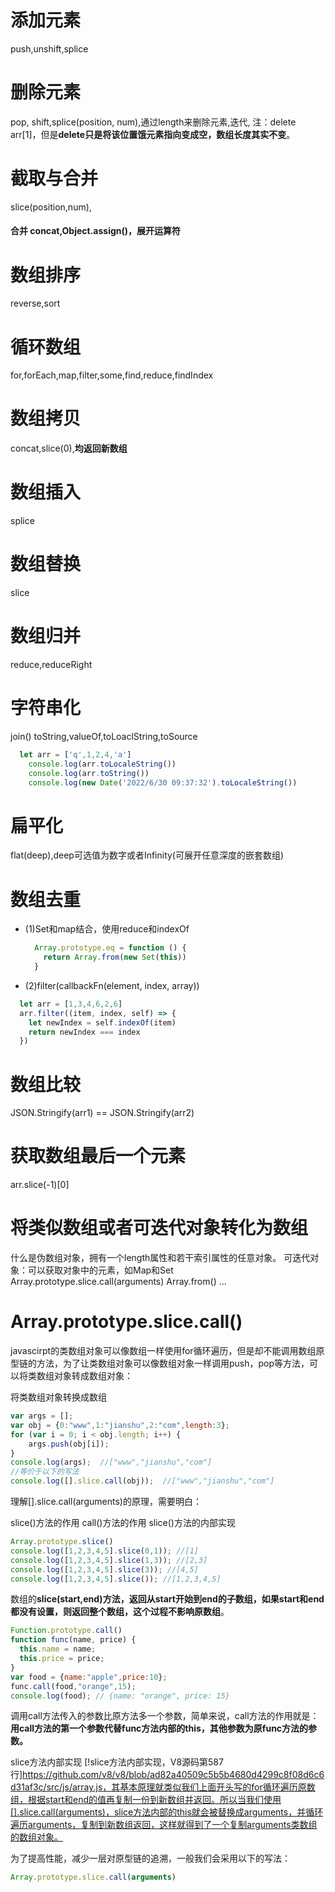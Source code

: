 # 添加元素
  push,unshift,splice
# 删除元素
  pop, shift,splice(position, num),通过length来删除元素,迭代,
  注：delete arr[1]，但是**delete只是将该位置饿元素指向变成空，数组长度其实不变**。
# 截取与合并
  slice(position,num),
  #### 合并 concat,Object.assign()，展开运算符
# 数组排序
  reverse,sort
# 循环数组
  for,forEach,map,filter,some,find,reduce,findIndex
# 数组拷贝
concat,slice(0),**均返回新数组**
# 数组插入
splice
# 数组替换
slice
# 数组归并
reduce,reduceRight
# 字符串化
join()
toString,valueOf,toLoaclString,toSource
```js
  let arr = ['q',1,2,4,'a']
    console.log(arr.toLocaleString())
    console.log(arr.toString())
    console.log(new Date('2022/6/30 09:37:32').toLocaleString())
```
# 扁平化
flat(deep),deep可选值为数字或者Infinity(可展开任意深度的嵌套数组)
# 数组去重
  - (1)Set和map结合，使用reduce和indexOf
    ```js
      Array.prototype.eq = function () {
        return Array.from(new Set(this))
      }
    ```
  - (2)filter(callbackFn(element, index, array))
  ```js
    let arr = [1,3,4,6,2,6]
    arr.filter((item, index, self) => {
      let newIndex = self.indexOf(item)
      return newIndex === index
    })
  ```
# 数组比较
JSON.Stringify(arr1) == JSON.Stringify(arr2)
# 获取数组最后一个元素
arr.slice(-1)[0]
# 将类似数组或者可迭代对象转化为数组
什么是伪数组对象，拥有一个length属性和若干索引属性的任意对象。
可迭代对象：可以获取对象中的元素，如Map和Set
Array.prototype.slice.call(arguments)
Array.from()
...
# Array.prototype.slice.call()
javascirpt的类数组对象可以像数组一样使用for循环遍历，但是却不能调用数组原型链的方法，为了让类数组对象可以像数组对象一样调用push，pop等方法，可以将类数组对象转成数组对象：

将类数组对象转换成数组
```js
var args = []; 
var obj = {0:"www",1:"jianshu",2:"com",length:3};
for (var i = 0; i < obj.length; i++) { 
    args.push(obj[i]);
}
console.log(args);  //["www","jianshu","com"]
//等价于以下的写法
console.log([].slice.call(obj));  //["www","jianshu","com"]
```
理解[].slice.call(arguments)的原理，需要明白：

slice()方法的作用
call()方法的作用
slice()方法的内部实现
```js
Array.prototype.slice()
console.log([1,2,3,4,5].slice(0,1)); //[1]
console.log([1,2,3,4,5].slice(1,3)); //[2,3]
console.log([1,2,3,4,5].slice(3)); //[4,5]
console.log([1,2,3,4,5].slice()); //[1,2,3,4,5]
```
数组的**slice(start,end)**方法，返回从start开始到end的子数组，如果start和end都没有设置，则返回整个数组，这个过程**不影响原数组**。

```js
Function.prototype.call()
function func(name, price) {
  this.name = name;
  this.price = price;
}
var food = {name:"apple",price:10};
func.call(food,"orange",15);
console.log(food); // {name: "orange", price: 15}
```
调用call方法传入的参数比原方法多一个参数，简单来说，call方法的作用就是：**用call方法的第一个参数代替func方法内部的this，其他参数为原func方法的参数。**

slice方法内部实现
[!slice方法内部实现，V8源码第587行]https://github.com/v8/v8/blob/ad82a40509c5b5b4680d4299c8f08d6c6d31af3c/src/js/array.js，其基本原理就类似我们上面开头写的for循环遍历原数组，根据start和end的值再复制一份到新数组并返回。所以当我们使用[].slice.call(arguments)，slice方法内部的this就会被替换成arguments，并循环遍历arguments，复制到新数组返回，这样就得到了一个复制arguments类数组的数组对象。

为了提高性能，减少一层对原型链的追溯，一般我们会采用以下的写法：
```js
Array.prototype.slice.call(arguments)
```
